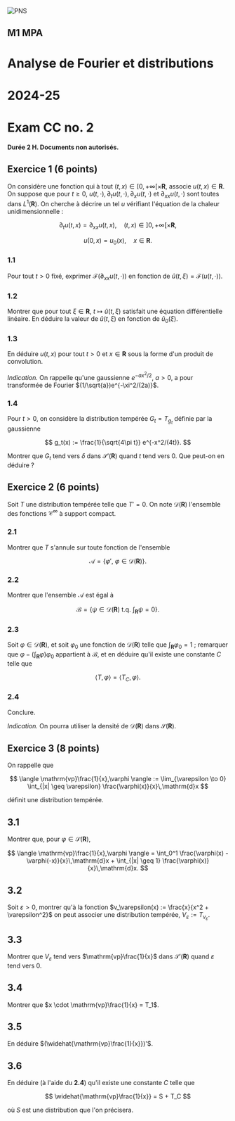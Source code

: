 
![PNS](http://caillau.perso.math.cnrs.fr/logo-unica.png)
## M1 MPA
# Analyse de Fourier et distributions
# 2024-25

# Exam CC no. 2

**Durée 2 H. Documents non autorisés.**

## Exercice 1 (6 points)

On considère une fonction qui à tout $(t,x)\in [0,+\infty[\times \mathbf{R}$, associe $u(t,x)\in \mathbf{R}.$ On suppose que pour $t\geq 0$, $u(t,\cdot), \partial_t u(t,\cdot), \partial_x u(t,\cdot)$ et $\partial_{xx} u(t,\cdot)$ sont toutes dans $L^1(\mathbf{R})$. On cherche à décrire un tel $u$ vérifiant l'équation de la chaleur unidimensionnelle : 

$$ \partial_t u(t,x) = \partial_{xx}u(t,x),\quad (t,x) \in ]0,+\infty[\times \mathbf{R}, $$

$$ u(0,x) = u_0(x),\quad x \in \mathbf{R}. $$

### 1.1

Pour tout $t> 0$ fixé, exprimer $\mathscr{F}(\partial_{xx}u(t,\cdot))$ en fonction de $\widehat{u}(t,\xi) = \mathscr{F}(u(t,\cdot))$.

### 1.2

Montrer que pour tout $\xi \in \mathbf{R}$, $t\mapsto \widehat{u}(t,\xi)$ satisfait une équation différentielle linéaire. En déduire la valeur de $\widehat{u}(t,\xi)$ en fonction de $\widehat{u}_0(\xi)$.

### 1.3

En déduire $u(t,x)$ pour tout $t>0$ et $x\in \mathbf{R}$ sous la forme d'un produit de convolution.

*Indication.* On rappelle qu'une gaussienne $e^{-ax^2/2}$, $a > 0$, a pour transformée de Fourier $(1/\sqrt{a})e^{-\xi^2/(2a)}$.

### 1.4

Pour $t > 0$, on considère la distribution tempérée $G_t = T_{g_t}$ définie par la gaussienne

$$ g_t(x) := \frac{1}{\sqrt{4\pi t}} e^{-x^2/(4t)}. $$

Montrer que $G_t$ tend vers $\delta$ dans $\mathscr{S}'(\mathbf{R})$ quand $t$ tend vers $0$. Que peut-on en déduire ?

## Exercice 2 (6 points)

Soit $T$ une distribution tempérée telle que $T' = 0$. On note $\mathscr{D}(\mathbf{R})$ l'ensemble des fonctions $\mathscr{C}^\infty$ à support compact.

### 2.1

Montrer que $T$ s'annule sur toute fonction de l'ensemble

$$ \mathscr{A} = \{ \varphi',\ \varphi \in \mathscr{D}(\mathbf{R}) \}. $$

### 2.2

Montrer que l'ensemble $\mathscr{A}$ est égal à

$$ \mathscr{B} = \{ \psi\in \mathscr{D}(\mathbf{R}) \text{ t.q. } \int_{\mathbf{R}} \psi = 0 \}. $$

### 2.3

Soit $\varphi \in \mathscr{D}(\mathbf{R})$, et soit $\varphi_0$ une fonction de $\mathscr{D}(\mathbf{R})$ telle que $\int_{\mathbf{R}} \varphi_0 = 1$ ; remarquer que $\varphi - (\int_{\mathbf{R}} \varphi) \varphi_0$ appartient à $\mathscr{B}$, et en déduire qu'il existe une constante $C$ telle que

$$ \langle T, \varphi \rangle = \langle T_C, \varphi \rangle. $$

### 2.4

Conclure. 

*Indication.* On pourra utiliser la densité de $\mathscr{D}(\mathbf{R})$ dans $\mathscr{S}(\mathbf{R})$.

## Exercice 3 (8 points)

On rappelle que

$$ \langle \mathrm{vp}\frac{1}{x},\varphi \rangle := \lim_{\varepsilon \to 0} \int_{|x| \geq \varepsilon} \frac{\varphi(x)}{x}\,\mathrm{d}x $$

définit une distribution tempérée.

## 3.1

Montrer que, pour $\varphi \in \mathscr{S}(\mathbf{R})$,

$$ \langle \mathrm{vp}\frac{1}{x},\varphi \rangle = \int_0^1 \frac{\varphi(x) - \varphi(-x)}{x}\,\mathrm{d}x + \int_{|x| \geq 1} \frac{\varphi(x)}{x}\,\mathrm{d}x. $$

## 3.2 

Soit $\varepsilon > 0$, montrer qu'à la fonction $v_\varepsilon(x) := \frac{x}{x^2 + \varepsilon^2}$ on peut associer une distribution tempérée, $V_\varepsilon := T_{v_\varepsilon}$.

## 3.3

Montrer que $V_\varepsilon$ tend vers $\mathrm{vp}\frac{1}{x}$ dans $\mathscr{S}'(\mathbf{R})$ quand $\varepsilon$ tend vers $0$.

## 3.4

Montrer que $x \cdot \mathrm{vp}\frac{1}{x} = T_1$.

## 3.5

En déduire $(\widehat{\mathrm{vp}\frac{1}{x}})'$.

## 3.6

En déduire (à l'aide du **2.4**) qu'il existe une constante $C$ telle que 

$$ \widehat{\mathrm{vp}\frac{1}{x}} = S + T_C $$

où $S$ est une distribution que l'on précisera.
